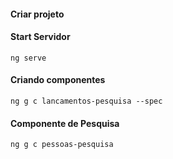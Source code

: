 #### Criar projeto

#### Start Servidor
`ng serve`

#### Criando componentes
`ng g c lancamentos-pesquisa --spec`

#### Componente de Pesquisa
`ng g c pessoas-pesquisa` 